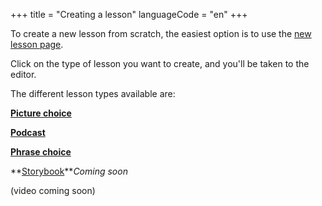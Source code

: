 +++
title = "Creating a lesson"
languageCode = "en"
+++

To create a new lesson from scratch, the easiest option is to use the
[new lesson page](/new).

Click on the type of lesson you want to create, and you'll be taken to
the editor.

The different lesson types available are:

**[Picture choice](http://wikiotics.org/en/Introduction)**

**[Podcast](http://wikiotics.org/user/ian/FSI-Mandarin-Module01-Unit01)**

**[Phrase choice](http://wikiotics.org/en/WANY_Hospital_grammar)**

**[Storybook](http://laurent.dev.wikiotics.net/en/storybook1)***Coming
soon*

(video coming soon)
